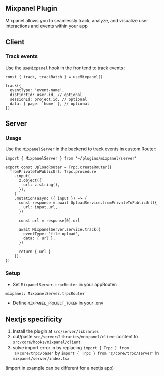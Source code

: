 ## Mixpanel Plugin

Mixpanel allows you to seamlessly track, analyze, and visualize user interactions and events within your app

## Client

### Track events

Use the `useMixpanel` hook in the frontend to track events:

```tsx
const { track, trackBatch } = useMixpanel()

track({
  eventType: 'event-name',
  distinctId: user.id, // optional
  sessionId: project.id, // optional
  data: { page: 'home' }, // optional
})
```

## Server

### Usage

Use the `MixpanelServer` in the backend to track events in custom Router:

```tsx
import { MixpanelServer } from '~/plugins/mixpanel/server'

export const UploadRouter = Trpc.createRouter({
  fromPrivateToPublicUrl: Trpc.procedure
    .input(
      z.object({
        url: z.string(),
      }),
    )
    .mutation(async ({ input }) => {
      const response = await UploadService.fromPrivateToPublicUrl({
        url: input.url,
      })

      const url = response[0].url

      await MixpanelServer.service.track({
        eventType: 'file-upload',
        data: { url },
      })

      return { url }
    }),
})
```

### Setup

- Set `MixpanelServer.trpcRouter` in your appRouter:

```tsx
mixpanel: MixpanelServer.trpcRouter
```

- Define `MIXPANEL_PROJECT_TOKEN` in your .env

## Nextjs specificity

1. Install the plugin at `src/server/libraries`
2. cut/paste `src/server/libraries/mixpanel/client` content to `src/core/hooks/mixpanel/client`
3. solve import error in by replacing `import { Trpc } from '@/core/trpc/base'` by `import { Trpc } from '@/core/trpc/server'` in `mixpanel/server/index.tsx`

(import in example can be different for a nextjs app)
